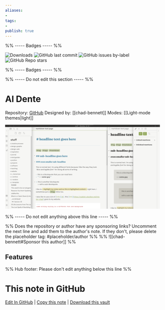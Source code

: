 ```yaml
---
aliases:
- 
tags: 
- 
publish: true
---
```


%% ----- Badges ----- %%

![Downloads](https://img.shields.io/badge/downloads-1442-573E7A?style=for-the-badge&logo=)
![GitHub last commit](https://img.shields.io/github/last-commit/chad-bennett/al-dente-obsidian-theme?color=573E7A&label=last%20update&logo=github&style=for-the-badge)
![GitHub issues by-label](https://img.shields.io/github/issues/chad-bennett/al-dente-obsidian-theme/help%20wanted?color=573E7A&logo=github&style=for-the-badge) 
![GitHub Repo stars](https://img.shields.io/github/stars/chad-bennett/al-dente-obsidian-theme?color=573E7A&logo=github&style=for-the-badge)

%% ----- Badges ----- %%

%% ----- Do not edit this section ----- %%

# Al Dente

Repository: [GitHub](https://github.com/chad-bennett/al-dente-obsidian-theme)
Designed by: [[chad-bennett]]
Modes: [[Light-mode themes|light]]



![screenshot](https://github.com/chad-bennett/al-dente-obsidian-theme/raw/master/aldente-screenshot.png)

%% ----- Do not edit anything above this line ----- %% 

%% Does the repository or author have any sponsoring links? Uncomment the next line and add them to the author's note. If they don't, please delete the placeholder tag: #placeholder/author %%
%% ![[chad-bennett#Sponsor this author]] %%


## Features



%% Hub footer: Please don't edit anything below this line %%

# This note in GitHub

<span class="git-footer">[Edit In GitHub](https://github.dev/obsidian-community/obsidian-hub/blob/main/02%20-%20Community%20Expansions/02.05%20All%20Community%20Expansions/Themes/Al%20Dente.md "git-hub-edit-note") | [Copy this note](https://raw.githubusercontent.com/obsidian-community/obsidian-hub/main/02%20-%20Community%20Expansions/02.05%20All%20Community%20Expansions/Themes/Al%20Dente.md "git-hub-copy-note") | [Download this vault](https://github.com/obsidian-community/obsidian-hub/archive/refs/heads/main.zip "git-hub-download-vault") </span>
